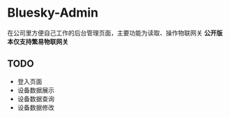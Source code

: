 # Bluesky-Admin

在公司里方便自己工作的后台管理页面，主要功能为读取、操作物联网关
**公开版本仅支持繁易物联网关**

## TODO

- 登入页面
- 设备数据展示
- 设备数据查询
- 设备数据修改
